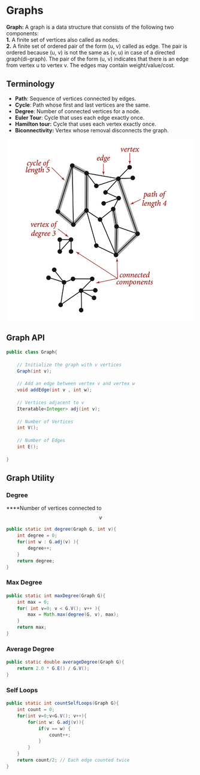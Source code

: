 # Graphs

**Graph:**  A graph is a data structure that consists of the following two components:  
**1.** A finite set of vertices also called as nodes.  
**2.** A finite set of ordered pair of the form \(u, v\) called as edge. The pair is ordered because \(u, v\) is not the same as \(v, u\) in case of a directed graph\(di-graph\). The pair of the form \(u, v\) indicates that there is an edge from vertex u to vertex v. The edges may contain weight/value/cost.

## **Terminology**

* **Path**: Sequence of vertices connected by edges.
* **Cycle**: Path whose first and last vertices are the same.
* **Degree**: Number of connected vertices for a node.
* **Euler Tour**: Cycle that uses each edge exactly once.
* **Hamilton tour:** Cycle that uses each vertex exactly once.
* **Biconnectivity:** Vertex whose removal disconnects the graph.



![](../.gitbook/assets/image%20%2896%29.png)

## **Graph API**

```java
public class Graph{

    // Initialize the graph with v vertices
    Graph(int v);
    
    // Add an edge between vertex v and vertex w
    void addEdge(int v , int w);
    
    // Vertices adjacent to v
    Iteratable<Integer> adj(int v);
    
    // Number of Vertices
    int V();
    
    // Number of Edges
    int E();

}
```

## **Graph Utility**

### **Degree**

 ****Number of vertices connected to $$v$$ 

```java
public static int degree(Graph G, int v){
    int degree = 0;
    for(int w : G.adj(v) ){
        degree++;
    } 
    return degree;
}
```

### **Max Degree** 

```java
public static int maxDegree(Graph G){
    int max = 0;
    for( int v=0; v < G.V(); v++ ){
        max = Math.max(degree(G, v), max);
    } 
    return max;
}
```

### **Average Degree**

```java
public static double averageDegree(Graph G){
    return 2.0 * G.E() / G.V();
}
```

### Self Loops

```java
public static int countSelfLoops(Graph G){
    int count = 0;
    for(int v=0;v<G.V(); v++){
        for(int w: G.adj(v)){
            if(v == w) {
                count++; 
            }
        }
    }
    return count/2; // Each edge counted twice
}
```

